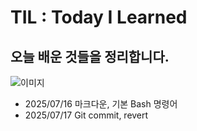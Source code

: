 # TIL : Today I Learned
## 오늘 배운 것들을 정리합니다.
![이미지](https://th.bing.com/th/id/OIP.iZ4HP1H8gOwrvPj3elc07gHaFc?o=7rm=3&rs=1&pid=ImgDetMain&o=7&rm=3)

- 2025/07/16 마크다운, 기본 Bash 명령어
- 2025/07/17 Git commit, revert